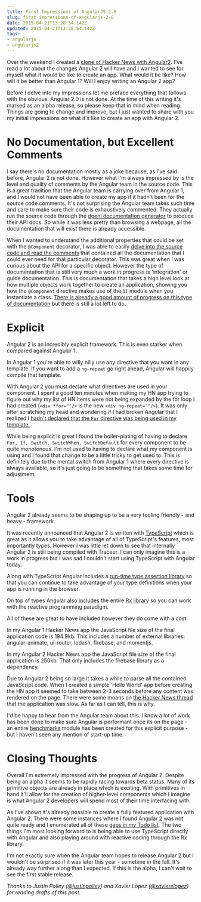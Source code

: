 ```yaml
---
title: First Impressions of AngularJS 2.0
slug: first-impressions-of-angularjs-2-0
date: 2015-04-21T13:28:54.142Z
updated: 2015-04-21T13:28:54.142Z
tags:
- angularjs
- angularjs2
---
```


Over the weekend I created a [clone of Hacker News with Angular2](http://hswolff.github.io/hn-ng2/). I've read a lot about the changes Angular 2 will have and I wanted to see for myself what it would be like to create an app. What would it be like? How will it be better than Angular 1? Will I enjoy writing an Angular 2 app?

Before I delve into my impressions let me preface everything that follows with the obvious: Angular 2.0 is not done. At the time of this writing it's marked as an alpha release, so please keep that in mind when reading. Things are going to change and improve, but I just wanted to share with you my initial impressions on what it's like to create an app with Angular 2.

# No Documentation, but Excellent Comments
I say there's no documentation mostly as a joke because, as I've said before, Angular 2 is not done. However what I'm always impressed by is the level and quality of comments by the Angular team in the source code. This is a great tradition that the Angular team is carrying over from Angular 1, and I would not have been able to create my app if it hadn't been for the source code comments. It's not surprising the Angular team takes such time and care to make sure their code is exhaustively commented. They actually run the source code through the [dgeni documentation generator](https://github.com/angular/dgeni) to produce their API docs. So while it was less pretty than browsing a webpage, all the documentation that will exist there is already accessible.

When I wanted to understand the additional properties that could be set with the `@Component` decorator, I was able to easily [delve into the source code and read the comments](https://github.com/angular/angular/blob/master/modules/angular2/src/core/annotations/annotations.js#L488-523) that contained all the documentation that I could ever need for that particular decorator. This was great when I was curious about the API for a specific object. However the type of documentation that is still very much a work in progress is 'integration' or guide documentation. This is documentation that takes a high level look at how multiple objects work together to create an application, showing you how the `@Component` directive makes use of the `DI` module when you instantiate a class. [There is already a good amount of progress on this type of documentation](https://github.com/angular/angular/tree/master/modules/angular2/docs/core) but there is still a lot left to do.

# Explicit

Angular 2 is an incredibly explicit framework. This is even starker when compared against Angular 1.

In Angular 1 you're able to willy nilly use any directive that you want in any template. If you want to add a `ng-repeat` go right ahead, Angular will happily compile that template.

With Angular 2 you must declare what directives are used in your component. I spent a good ten minutes when making my HN app trying to figure out why my list of HN items were not being expanded by the for loop I had created (`<div *for=""/>` is the new `<div ng-repeat=""/>`). It was only after scratching my head and wondering if I had broken Angular that I realized I [hadn't declared that the `For` directive was being used in my template.](https://github.com/hswolff/hn-ng2/blob/f77f24e3d56637445fce75c115136853a709f2d8/src/pages/item/index.js#L14)

While being explicit is great I found the boiler-plating of having to declare `For, If, Switch, SwitchWhen, SwitchDefault` for every component to be quite monotonous. I'm not used to having to declare what my component is using and I found that change to be a little tricky to get used to. This is definitely due to the mental switch from Angular 1 where every directive is always available, so it's just going to be something that takes some time for adjustment.

# Tools

Angular 2 already seems to be shaping up to be a very tooling friendly - and heavy - framework.

It was recently announced that Angular 2 is written with [TypeScript](http://www.typescriptlang.org/) which is great as it allows you to take advantage of all of TypeScript's features, most importantly types. However I was little let down to see that internally Angular 2 is still being compiled with Traceur. I can only imagine this is a work in progress but I was sad I couldn't start using TypeScript with Angular today.

Along with TypeScript Angular includes a [run-time type assertion library](https://github.com/angular/angular/tree/master/modules/rtts_assert) so that you can continue to take advantage of your type definitions when your app is running in the browser.

On top of types Angular [also includes](https://github.com/angular/angular/blob/master/modules/angular2/package.json#L12) the entire [Rx library](https://github.com/Reactive-Extensions/RxJS) so you can work with the reactive programming paradigm.

All of these are great to have included however they do come with a cost.

In my Angular 1 Hacker News app the JavaScript file size of the final application code is 194.9kb. This includes a number of external libraries: angular-animate, ui-router, lodash, firebase, and momentjs.

In my Angular 2 Hacker News app the JavaScript file size of the final application is 250kb. That only includes the firebase library as a dependency.

Due to Angular 2 being so large it takes a while to parse all the contained JavaScript code. When I created a simple 'Hello World' app before creating the HN app it seemed to take between 2-3 seconds before any content was rendered on the page.   There were some moans on [the Hacker News thread](https://news.ycombinator.com/item?id=9405142) that the application was slow. As far as I can tell, this is why.

I'd be happy to hear from the Angular team about this. I know a lot of work has been done to make sure Angular is performant once its on the page - an entire [benchmarks](https://github.com/angular/angular/tree/master/modules/benchmarks) module has been created for this explicit purpose - but I haven't seen any mention of start-up time.

# Closing Thoughts

Overall I'm extremely impressed with the progress of Angular 2. Despite being an alpha it seems to be rapidly racing towards beta status. Many of its primitive objects are already in place which is exciting. With primitives in hand it'll allow for the creation of higher-level components which I imagine is what Angular 2 developers will spend most of their time interfacing with.

As I've shown it's already possible to create a fully featured application with Angular 2. There were some instances where I found Angular 2 was not quite ready and I enumerated all of these [gaps in my Todo list](https://github.com/hswolff/hn-ng2#todo). The two things I'm most looking forward to is being able to use TypeScript directly with Angular and also playing around with reactive coding through the Rx library.

I'm not exactly sure when the Angular team hopes to release Angular 2 but I wouldn't be surprised if it was later this year - sometime in the fall. It's already way further along than I expected. If this is the alpha, I can't wait to see the first stable release.

*Thanks to Justin Poliey ([@justinpoliey](https://twitter.com/justinpoliey)) and Xavier López ([@xavierelopez](https://twitter.com/xavierelopez)) for reading drafts of this post.*